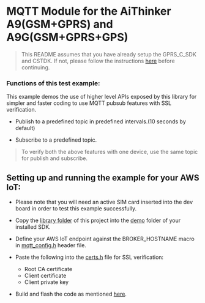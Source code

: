 # MQTT Module for the AiThinker A9(GSM+GPRS) and A9G(GSM+GPRS+GPS)

  > This README assumes that you have already setup the GPRS_C_SDK and CSTDK. If not, please follow the instructions [here](./README.md) before continuing.


### Functions of this test example:

This example demos the use of higher level APIs exposed by this library for simpler and faster coding to use MQTT pubsub features with SSL verification.

- Publish to a predefined topic in predefined intervals.(10 seconds by default)

- Subscribe to a predefined topic.

> To verify both the above features with one device, use the same topic for publish and subscribe.

## Setting up and running the example for your AWS IoT:

- Please note that you will need an active SIM card inserted into the dev board in order to test this example successfully.

- Copy the [library folder](./a9_mqtt_lib) of this project into the [demo](https://github.com/Ai-Thinker-Open/GPRS_C_SDK/tree/master/demo) folder of your installed SDK.

- Define your AWS IoT endpoint against the BROKER_HOSTNAME macro in [mqtt_config.h](./a9_mqtt_lib/include/mqtt_config.h) header file.

- Paste the following into the [certs.h](./a9_mqtt_lib/include/certs.h) file for SSL verification:
    * Root CA certificate
    * Client certificate
    * Client private key

- Build and flash the code as mentioned [here](./README.md).
